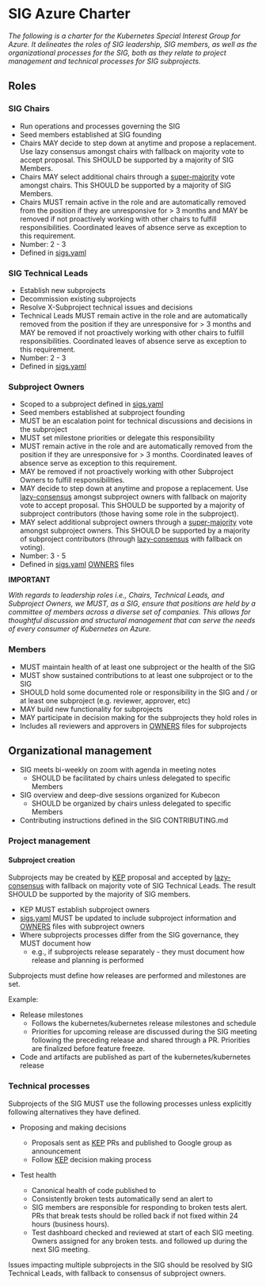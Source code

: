 # SIG Azure Charter

_The following is a charter for the Kubernetes Special Interest Group for Azure. It delineates the roles of SIG leadership, SIG members, as well as the organizational processes for the SIG, both as they relate to project management and technical processes for SIG subprojects._

## Roles

### SIG Chairs

- Run operations and processes governing the SIG 
- Seed members established at SIG founding 
- Chairs MAY decide to step down at anytime and propose a replacement. Use lazy consensus amongst chairs with fallback on majority vote to accept proposal. This SHOULD be supported by a majority of SIG Members.
- Chairs MAY select additional chairs through a [super-majority] vote amongst chairs. This SHOULD be supported by a majority of SIG Members.
- Chairs MUST remain active in the role and are automatically removed from the position if they are unresponsive for &gt; 3 months and MAY be removed if not proactively working with other chairs to fulfill responsibilities. Coordinated leaves of absence serve as exception to this requirement.
- Number: 2 - 3 
- Defined in [sigs.yaml]

### SIG Technical Leads

- Establish new subprojects 
- Decommission existing subprojects 
- Resolve X-Subproject technical issues and decisions 
- Technical Leads MUST remain active in the role and are automatically removed from the position if they are unresponsive for &gt; 3 months and MAY be removed if not proactively working with other chairs to fulfill responsibilities. Coordinated leaves of absence serve as exception to this requirement. 
- Number: 2 - 3 
- Defined in [sigs.yaml]

### Subproject Owners

- Scoped to a subproject defined in [sigs.yaml]
- Seed members established at subproject founding
- MUST be an escalation point for technical discussions and decisions in the subproject
- MUST set milestone priorities or delegate this responsibility 
- MUST remain active in the role and are automatically removed from the position if they are unresponsive for &gt; 3 months. Coordinated leaves of absence serve as exception to this requirement.
- MAY be removed if not proactively working with other Subproject Owners to fulfill responsibilities.
- MAY decide to step down at anytime and propose a replacement. Use [lazy-consensus] amongst subproject owners with fallback on majority vote to accept proposal. This SHOULD be supported by a majority of subproject contributors (those having some role in the subproject).
- MAY select additional subproject owners through a [super-majority] vote amongst subproject owners. This SHOULD be supported by a majority of subproject contributors (through [lazy-consensus] with fallback on voting).
- Number: 3 - 5
- Defined in [sigs.yaml] [OWNERS] files

**IMPORTANT**

_With regards to leadership roles i.e., Chairs, Technical Leads, and Subproject Owners, we MUST, as a SIG, ensure that positions are held by a committee of members across a diverse set of companies. This allows for thoughtful discussion and structural management that can serve the needs of every consumer of Kubernetes on Azure._

### Members

- MUST maintain health of at least one subproject or the health of the SIG 
- MUST show sustained contributions to at least one subproject or to the SIG 
- SHOULD hold some documented role or responsibility in the SIG and / or at least one subproject (e.g. reviewer, approver, etc) 
- MAY build new functionality for subprojects 
- MAY participate in decision making for the subprojects they hold roles in 
- Includes all reviewers and approvers in [OWNERS] files for subprojects

## Organizational management

- SIG meets bi-weekly on zoom with agenda in meeting notes 
  - SHOULD be facilitated by chairs unless delegated to specific Members 
- SIG overview and deep-dive sessions organized for Kubecon 
  - SHOULD be organized by chairs unless delegated to specific Members 
- Contributing instructions defined in the SIG CONTRIBUTING.md 

### Project management

#### Subproject creation

Subprojects
may be created by [KEP] proposal and accepted by [lazy-consensus] with fallback on majority vote of SIG Technical Leads. The result SHOULD be supported by the majority of SIG members.

- KEP MUST establish subproject owners
- [sigs.yaml] MUST be updated to include subproject information and [OWNERS] files with subproject owners
- Where subprojects processes differ from the SIG governance, they MUST document how 
  - e.g., if subprojects release separately - they must document how release and planning is performed 

Subprojects must define how releases are performed and milestones are set. 

Example:
- Release milestones 
  - Follows the kubernetes/kubernetes release milestones and schedule 
  - Priorities for upcoming release are discussed during the SIG meeting following the preceding release and shared through a PR. Priorities are finalized before feature freeze. 
- Code and artifacts are published as part of the kubernetes/kubernetes release 

### Technical processes

Subprojects of the SIG MUST use the following processes unless explicitly following alternatives they have defined.

- Proposing and making decisions 
  - Proposals sent as [KEP] PRs and published to Google group as announcement 
  - Follow [KEP] decision making process 

- Test health 
  - Canonical health of code published to
  - Consistently broken tests automatically send an alert to
  - SIG members are responsible for responding to broken tests alert. PRs that break tests should be rolled back if not fixed within 24 hours (business hours). 
  - Test dashboard checked and reviewed at start of each SIG meeting. Owners assigned for any broken tests. and followed up during the next SIG meeting. 

Issues impacting multiple subprojects in the SIG should be resolved by SIG Technical Leads, with fallback to consensus of subproject owners.

[lazy-consensus]: http://en.osswiki.info/concepts/lazy_consensus
[super-majority]: https://en.wikipedia.org/wiki/Supermajority#Two-thirds_vote
[KEP]: https://github.com/kubernetes/community/blob/master/keps/0000-kep-template.md
[sigs.yaml]: https://github.com/kubernetes/community/blob/master/sigs.yaml#L1454
[OWNERS]: contributors/devel/owners.md